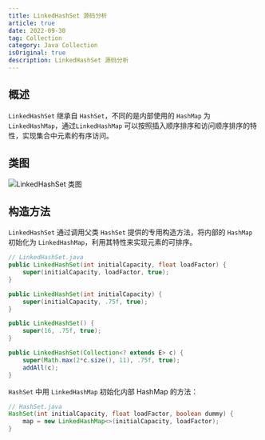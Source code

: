 ```yaml
---
title: LinkedHashSet 源码分析
article: true
date: 2022-09-30
tag: Collection
category: Java Collection
isOriginal: true
description: LinkedHashSet 源码分析
---
```


## 概述

`LinkedHashSet` 继承自 `HashSet`，不同的是内部使用的 `HashMap` 为 `LinkedHashMap`，通过`LinkedHashMap` 可以按照插入顺序排序和访问顺序排序的特性，实现集合中元素的有序访问。

## 类图

![LinkedHashSet 类图](https://cdn.staticaly.com/gh/alexchen68/images@master/blog/java/linkedhashset_class.png ':size=60%')

## 构造方法

`LinkedHashSet` 通过调用父类 `HashSet` 提供的专用构造方法，将内部的 `HashMap` 初始化为 `LinkedHashMap`，利用其特性来实现元素的可排序。

```java
// LinkedHashSet.java
public LinkedHashSet(int initialCapacity, float loadFactor) {
    super(initialCapacity, loadFactor, true);
}

public LinkedHashSet(int initialCapacity) {
    super(initialCapacity, .75f, true);
}

public LinkedHashSet() {
    super(16, .75f, true);
}

public LinkedHashSet(Collection<? extends E> c) {
    super(Math.max(2*c.size(), 11), .75f, true);
    addAll(c);
}
```

`HashSet` 中用 `LinkedHashMap` 初始化内部 HashMap 的方法：

```java
// HashSet.java
HashSet(int initialCapacity, float loadFactor, boolean dummy) {
    map = new LinkedHashMap<>(initialCapacity, loadFactor);
}
```
